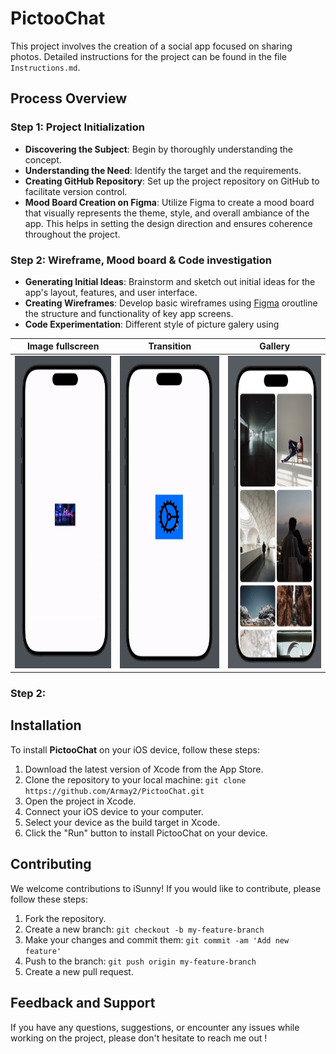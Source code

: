 # PictooChat



This project involves the creation of a social app focused on sharing photos. Detailed instructions for the project can be found in the file `Instructions.md`.

## Process Overview

### Step 1: Project Initialization

- **Discovering the Subject**: Begin by thoroughly understanding the concept.
- **Understanding the Need**: Identify the target and the requirements.
- **Creating GitHub Repository**: Set up the project repository on GitHub to facilitate version control.
- **Mood Board Creation on Figma**: Utilize Figma to create a mood board that visually represents the theme, style, and overall ambiance of the app. This helps in setting the design direction and ensures coherence throughout the project.

### Step 2: Wireframe, Mood board & Code investigation

- **Generating Initial Ideas**: Brainstorm and sketch out initial ideas for the app's layout, features, and user interface.
- **Creating Wireframes**: Develop basic wireframes using [Figma](https://www.figma.com/file/Y74UIOG29vRh5s54mOXSmh/POC-iOS-APP?type=design&node-id=406%3A435&mode=design&t=NPDUuSdlJLVVXYY7-1) oroutline the structure and functionality of key app screens.
- **Code Experimentation**: Different style of picture galery using 



| Image fullscreen  | Transition   | Gallery   |
|-------------|-------------|-------------|
| <img src="./media/image-fullscreen.gif" height ="500">   | <img src="./media/image-transit.gif" height="500">   | <img src="./media/image-gallery.png" height ="500">   |


### Step 2:

## Installation

To install **PictooChat** on your iOS device, follow these steps:

1. Download the latest version of Xcode from the App Store.
2. Clone the repository to your local machine: `git clone https://github.com/Armay2/PictooChat.git`
3. Open the project in Xcode.
4. Connect your iOS device to your computer.
5. Select your device as the build target in Xcode.
6. Click the "Run" button to install PictooChat on your device.

## Contributing

We welcome contributions to iSunny! If you would like to contribute, please follow these steps:

1. Fork the repository.
2. Create a new branch: `git checkout -b my-feature-branch`
3. Make your changes and commit them: `git commit -am 'Add new feature'`
4. Push to the branch: `git push origin my-feature-branch`
5. Create a new pull request.


## Feedback and Support

If you have any questions, suggestions, or encounter any issues while working on the project, please don't hesitate to reach me out !
